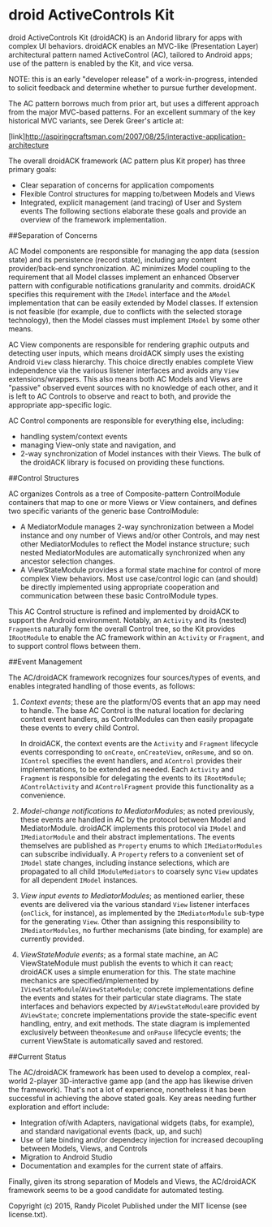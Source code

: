 
# droid ActiveControls Kit

droid ActiveControls Kit (droidACK) is an Andorid library for apps with complex
UI behaviors. droidACK enables an MVC-like (Presentation Layer) architectural 
pattern named ActiveControl (AC), tailored to Android apps; use of the pattern 
is enabled by the Kit, and vice versa.
 
NOTE: this is an early "developer release" of a work-in-progress, intended
to solicit feedback and determine whether to pursue further development.

The AC pattern borrows much from prior art, but uses a different approach from 
the major MVC-based patterns. For an excellent summary of the key historical 
MVC variants, see Derek Greer's article at: 

[link]http://aspiringcraftsman.com/2007/08/25/interactive-application-architecture

The overall droidACK framework (AC pattern plus Kit proper) has three primary 
goals:
- Clear separation of concerns for application compoments
- Flexible Control structures for mapping to/between Models and Views 
- Integrated, explicit management (and tracing) of User and System events
The following sections elaborate these goals and provide an overview of 
the framework implementation.

##Separation of Concerns

AC Model components are responsible for managing the app data (session state) 
and its persistence (record state), including any content provider/back-end 
synchronization. AC minimizes Model coupling to the requirement that 
all Model classes implement an enhanced Observer pattern with configurable 
notifications granularity and commits. droidACK specifies this requirement with 
the `IModel` interface and the `AModel` implementation that can be easily 
extended by Model classes. If extension is not feasible (for example, due to 
conflicts with the selected storage technology), then the Model classes must 
implement `IModel` by some other means.

AC View components are responsible for rendering graphic outputs and detecting 
user inputs, which means droidACK simply uses the existing Android `View` class 
hierarchy. This choice directly enables complete View independence via the 
various listener interfaces and avoids any `View` extensions/wrappers. This 
also means both AC Models and Views are "passive" observed event sources with 
no knowledge of each other, and it is left to AC Controls to observe and 
react to both, and provide the appropriate app-specific logic.

AC Control components are responsible for everything else, including:
- handling system/context events
- managing View-only state and navigation, and 
- 2-way synchronization of Model instances with their Views. 
The bulk of the droidACK library is focused on providing these functions.

##Control Structures

AC organizes Controls as a tree of Composite-pattern ControlModule containers 
that map to one or more Views or View containers, and defines two specific
variants of the generic base ControlModule:
- A MediatorModule manages 2-way synchronization between a Model instance and 
  ony number of Views and/or other Controls, and may nest other MediatorModules 
  to reflect the Model instance structure; such nested MediatorModules are
  automatically synchronized when any ancestor selection changes.
- A ViewStateModule provides a formal state machine for control of more complex 
  View behaviors.
Most use case/control logic can (and should) be directly implemented using 
appropriate cooperation and communication between these basic ControlModule
types.

This AC Control structure is refined and implemented by droidACK to support 
the Android environment. Notably, an `Activity` and its (nested) `Fragment`s 
naturally form the overall Control tree, so the Kit provides `IRootModule` to 
enable the AC framework within an `Activity` or `Fragment`, and to support 
control flows between them.

##Event Management

The AC/droidACK framework recognizes four sources/types of events, and enables 
integrated handling of those events, as follows:

1. *Context events*; these are the platform/OS events that an app may need to 
   handle. The base AC Control is the natural location for declaring context 
   event handlers, as ControlModules can then easily propagate these events to 
   every child Control. 
   
   In droidACK, the context events are the `Activity` and `Fragment` lifecycle 
   events corresponding to `onCreate`, `onCreateView`, `onResume`, and so on. 
   `IControl` specifies the event handlers, and `AControl` provides their
   implementations, to be extended as needed. Each `Activity` and `Fragment` 
   is responsible for delegating the events to its `IRootModule`;
   `AControlActivity` and `AControlFragment` provide this functionality as a
   convenience.

2. *Model-change notifications to MediatorModules*; as noted previously,
   these events are handled in AC by the protocol between Model and 
   MediatorModule. droidACK implements this protocol via `IModel` and 
   `IMediatorModule` and their abstract implementations. The events themselves 
   are published as `Property` enums to which `IMediatorModules` can subscribe 
   individually. A `Property` refers to a convenient set of `IModel` state 
   changes, including instance selections, which are propagated to all 
   child `IModuleMediators` to coarsely sync `View` updates for all dependent 
   `IModel` instances.

3. *View input events to MediatorModules*; as mentioned earlier, these events 
   are delivered via the various standard `View` listener interfaces 
   (`onClick`, for instance), as implemented by the `IMediatorModule` sub-type 
   for the generating `View`. Other than assigning this responsibility to 
   `IMediatorModules`, no further mechanisms (late binding, for example) are 
   currently provided. 

4. *ViewStateModule events*; as a formal state machine, an AC ViewStateModule 
   must publish the events to which it can react; droidACK uses a simple
   enumeration for this. The state machine mechanics are specified/implemented
   by `IViewStateModule`/`AViewStateModule`; concrete implementations define
   the events and states for their particular state diagrams. The state 
   interfaces and behaviors expected by `AViewStateModule`are provided by 
   `AViewState`; concrete implementations provide the state-specific event 
   handling, entry, and exit methods. The state diagram is implemented 
   exclusively between the`onResume` and `onPause` lifecycle events; the 
   current ViewState is automatically saved and restored.

##Current Status

The AC/droidACK framework has been used to develop a complex, real-world 
2-player 3D-interactive game app (and the app has likewise driven the 
framework). That's not a lot of experience, nonetheless it has been successful 
in achieving the above stated goals. Key areas needing further exploration and
effort include:
- Integration of/with Adapters, navigational widgets (tabs, for example), and 
  standard navigational events (back, up, and such)
- Use of late binding and/or dependecy injection for increased decoupling 
  between Models, Views, and Controls 
- Migration to Android Studio
- Documentation and examples for the current state of affairs. 

Finally, given its strong separation of Models and Views, the AC/droidACK
framework seems to be a good candidate for automated testing. 

Copyright (c) 2015,  Randy Picolet
Published under the MIT license (see license.txt). 
